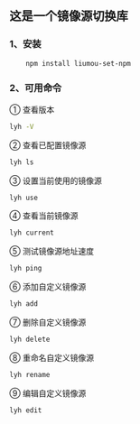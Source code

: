 ## 这是一个镜像源切换库

### 1、安装

```bash
    npm install liumou-set-npm
```

### 2、可用命令

① 查看版本

```bash
lyh -V
```

② 查看已配置镜像源

```bash
lyh ls
```

③ 设置当前使用的镜像源

```bash
lyh use
```

④ 查看当前镜像源

```bash
lyh current
```

⑤ 测试镜像源地址速度

```bash
lyh ping
```

⑥ 添加自定义镜像源

```bash
lyh add
```

⑦ 删除自定义镜像源

```bash
lyh delete
```

⑧ 重命名自定义镜像源

```bash
lyh rename
```

⑨ 编辑自定义镜像源

```bash
lyh edit
```

